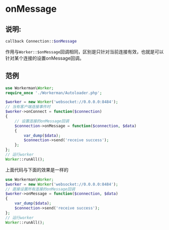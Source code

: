# onMessage
## 说明:
```php
callback Connection::$onMessage
```


作用与```Worker::$onMessage```回调相同，区别是只针对当前连接有效，也就是可以针对某个连接的设置onMessage回调。


## 范例

```php
use Workerman\Worker;
require_once './Workerman/Autoloader.php';

$worker = new Worker('websocket://0.0.0.0:8484');
// 当有客户端连接事件时
$worker->onConnect = function($connection)
{
    // 设置连接的onMessage回调
    $connection->onMessage = function($connection, $data)
    {
        var_dump($data);
        $connection->send('receive success');
    };
};
// 运行worker
Worker::runAll();
```

上面代码与下面的效果是一样的

```php
use Workerman\Worker;
$worker = new Worker('websocket://0.0.0.0:8484');
// 直接设置所有连接的onMessage回调
$worker->onMessage = function($connection, $data)
{
    var_dump($data);
    $connection->send('receive success');
};
// 运行worker
Worker::runAll();
```
